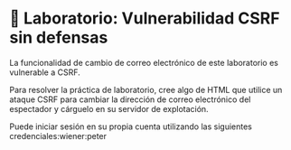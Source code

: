 # 🥷 Laboratorio: Vulnerabilidad CSRF sin defensas

La funcionalidad de cambio de correo electrónico de este laboratorio es vulnerable a CSRF.

Para resolver la práctica de laboratorio, cree algo de HTML que utilice un ataque CSRF para cambiar la dirección de correo electrónico del espectador y cárguelo en su servidor de explotación.

Puede iniciar sesión en su propia cuenta utilizando las siguientes credenciales:wiener:peter
